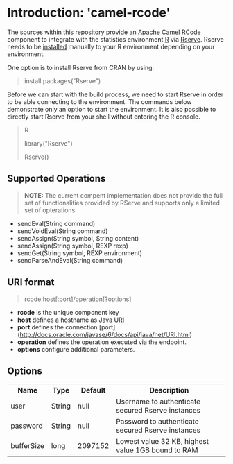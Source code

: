 # Introduction: 'camel-rcode'
The sources within this repository provide an [Apache Camel](http://camel.apache.org/) 
RCode component to integrate with the statistics environment [R](http://www.r-project.org/)
via [Rserve](http://www.rforge.net/Rserve/).
Rserve needs to be [installed](http://www.rforge.net/Rserve/doc.html#intro) manually to 
your R environment depending on your environment.</br>

One option is to install Rserve from CRAN by using:
> install.packages("Rserve")

Before we can start with the build process, we need to start Rserve in order to be able
connecting to the environment. The commands below demonstrate only an option to start
the environment. It is also possible to directly start Rserve from your shell without 
entering the R console.
> <p>R</p>
> <p>library("Rserve")</p>
> <p>Rserve()</p>

## Supported Operations
> <b>NOTE:</b> The current compent implementation does not provide the full set of 
> functionalities provided by RServe and supports only a limited set of opterations</br>

- sendEval(String command)
- sendVoidEval(String command)
- sendAssign(String symbol, String content)
- sendAssign(String symbol, REXP rexp)
- sendGet(String symbol, REXP environment)
- sendParseAndEval(String command)

## URI format
> rcode:host[:port]/operation[?options]

- <b>rcode</b> is the unique component key
- <b>host</b> defines a hostname as [Java URI](http://docs.oracle.com/javase/6/docs/api/java/net/URI.html)
- <b>port</b> defines the connection [port] (http://docs.oracle.com/javase/6/docs/api/java/net/URI.html)
- <b>operation</b> defines the operation executed via the endpoint.
- <b>options</b> configure additional parameters.

## Options
<table>
<tr>
  <th>Name</th>
  <th>Type</th>
  <th>Default</th>
  <th>Description</th>
</tr>
<tr>
  <td>user</td>
  <td>String</td>
  <td>null</td>
  <td>Username to authenticate secured Rserve instances</td>
</tr>
<tr>
  <td>password</td>
  <td>String</td>
  <td>null</td>
  <td>Password to authenticate secured Rserve instances</td>
</tr>
<tr>
  <td>bufferSize</td>
  <td>long</td>
  <td>2097152</td>
  <td>Lowest value 32 KB, highest value 1GB bound to RAM
</td>
</tr>
</table>
